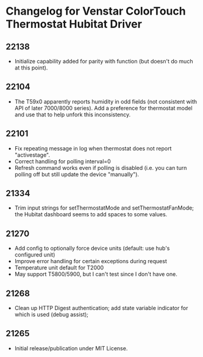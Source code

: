 # Changelog for Venstar ColorTouch Thermostat Hubitat Driver

## 22138

* Initialize capability added for parity with function (but doesn't do much at this point).

## 22104

* The T59x0 apparently reports humidity in odd fields (not consistent with API of later 7000/8000 series). Add a preference for thermostat model and use that to help unfork this inconsistency.

## 22101

* Fix repeating message in log when thermostat does not report "activestage".
* Correct handling for polling interval=0
* Refresh command works even if polling is disabled (i.e. you can turn polling off but still update the device "manually").

## 21334

* Trim input strings for setThermostatMode and setThermostatFanMode; the Hubitat dashboard seems to add spaces to some values.

## 21270

* Add config to optionally force device units (default: use hub's configured unit)
* Improve error handling for certain exceptions during request
* Temperature unit default for T2000
* May support T5800/5900, but I can't test since I don't have one.

## 21268

* Clean up HTTP Digest authentication; add state variable indicator for which is used (debug assist);

## 21265

* Initial release/publication under MIT License.
